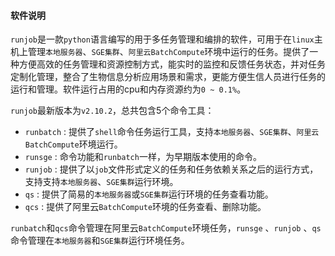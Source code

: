 #### 软件说明

`runjob`是一款`python`语言编写的用于多任务管理和编排的软件，可用于在`linux`主机上管理`本地服务器`、`SGE集群`、`阿里云BatchCompute`环境中运行的任务。提供了一种方便高效的任务管理和资源控制方式，能实时的监控和反馈任务状态，并对任务定制化管理，整合了生物信息分析应用场景和需求，更能方便生信人员进行任务的运行和管理。软件运行占用的cpu和内存资源约为`0 ~ 0.1%`。



`runjob`最新版本为`v2.10.2`，总共包含5个命令工具：

+ `runbatch` : 提供了`shell`命令任务运行工具，支持`本地服务器`、`SGE集群`、`阿里云BatchCompute`环境运行。
+ `runsge` :  命令功能和`runbatch`一样，为早期版本使用的命令。
+ `runjob` : 提供了以`job`文件形式定义的任务和任务依赖关系之后的运行方式，支持支持`本地服务器`、`SGE集群`运行环境。
+ `qs` : 提供了简易的`本地服务器`或`SGE集群`运行环境的任务查看功能。
+ `qcs` : 提供了阿里云`BatchCompute`环境的任务查看、删除功能。



`runbatch`和`qcs`命令管理在阿里云`BatchCompute`环境任务，`runsge` 、`runjob` 、`qs`命令管理在`本地服务器`和`SGE集群`运行环境任务。

